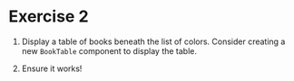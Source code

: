 # Exercise 2

1. Display a table of books beneath the list of colors. Consider creating a new `BookTable` component to display the table.

2. Ensure it works!
